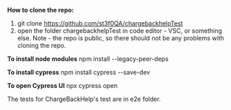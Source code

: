 **How to clone the repo:**
1. git clone https://github.com/st3f0QA/chargebackhelpTest
2. open the folder chargebackhelpTest in code editor - VSC, or something else.
Note - the repo is public, so there should not be any problems with cloning the repo.

**To install node modules**
npm install --legacy-peer-deps       

**To install cypress**
npm install cypress --save-dev

**To open Cypress UI**
npx cypress open

The tests for ChargeBackHelp's test are in e2e folder.



